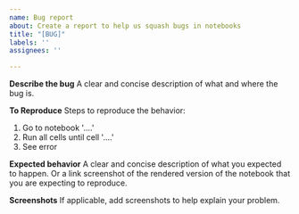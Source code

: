 ```yaml
---
name: Bug report
about: Create a report to help us squash bugs in notebooks
title: "[BUG]"
labels: ''
assignees: ''

---
```


**Describe the bug**
A clear and concise description of what and where the bug is.

**To Reproduce**
Steps to reproduce the behavior:
1. Go to notebook '....'
2. Run all cells until cell '....'
3. See error

**Expected behavior**
A clear and concise description of what you expected to happen.  Or a link screenshot of the rendered version of the notebook that you are expecting to reproduce.

**Screenshots**
If applicable, add screenshots to help explain your problem.
